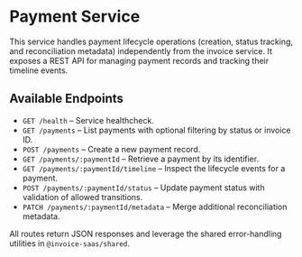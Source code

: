 # Payment Service

This service handles payment lifecycle operations (creation, status tracking, and reconciliation metadata) independently from the invoice service. It exposes a REST API for managing payment records and tracking their timeline events.

## Available Endpoints

- `GET /health` – Service healthcheck.
- `GET /payments` – List payments with optional filtering by status or invoice ID.
- `POST /payments` – Create a new payment record.
- `GET /payments/:paymentId` – Retrieve a payment by its identifier.
- `GET /payments/:paymentId/timeline` – Inspect the lifecycle events for a payment.
- `POST /payments/:paymentId/status` – Update payment status with validation of allowed transitions.
- `PATCH /payments/:paymentId/metadata` – Merge additional reconciliation metadata.

All routes return JSON responses and leverage the shared error-handling utilities in `@invoice-saas/shared`.
